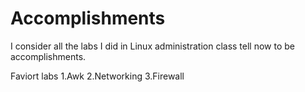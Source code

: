 # Accomplishments

I consider all the labs I did in Linux administration class tell now to be accomplishments. 

Faviort labs
 1.Awk
 2.Networking
 3.Firewall
  
